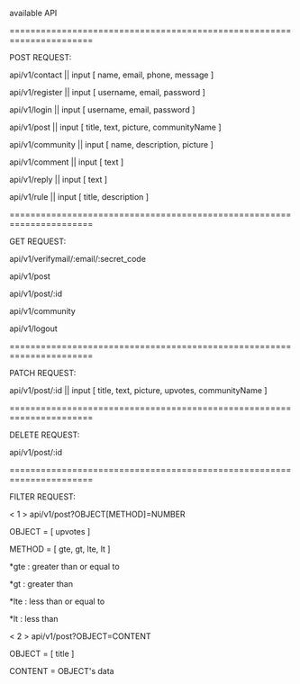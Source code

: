 available API


======================================================================


POST REQUEST:

api/v1/contact                  ||              input [ name, email, phone, message ]

api/v1/register                 ||              input [ username, email, password ]

api/v1/login                    ||              input [ username, email, password ]

api/v1/post                     ||              input [ title, text, picture, communityName ]

api/v1/community                ||              input [ name, description, picture ]

api/v1/comment                  ||              input [ text ]

api/v1/reply                    ||              input [ text ]

api/v1/rule                     ||              input [ title, description ]


======================================================================


GET REQUEST:


api/v1/verifymail/:email/:secret_code

api/v1/post

api/v1/post/:id

api/v1/community

api/v1/logout


======================================================================


PATCH REQUEST:


api/v1/post/:id           ||          input [ title, text, picture, upvotes, communityName ]


======================================================================


DELETE REQUEST:


api/v1/post/:id


======================================================================


FILTER REQUEST:


< 1 > api/v1/post?OBJECT[METHOD]=NUMBER

OBJECT = [ upvotes ]

METHOD = [ gte, gt, lte, lt ]

*gte    :   greater than or equal to

*gt     :   greater than

*lte    :   less than or equal to

*lt     :   less than




< 2 > api/v1/post?OBJECT=CONTENT

OBJECT = [ title ]

CONTENT = OBJECT's data





